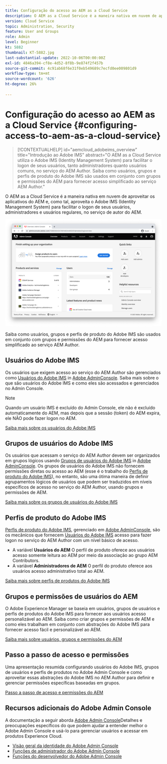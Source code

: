 ```yaml
---
title: Configuração do acesso ao AEM as a Cloud Service
description: O AEM as a Cloud Service é a maneira nativa em nuvem de aproveitar os aplicativos do AEM e, como tal, aproveita o Adobe IMS (Identity Management System) para facilitar o logon de usuários, tanto administradores quanto usuários regulares, no serviço de autor do AEM. Saiba como usuários do Adobe IMS, grupos de usuários e perfis de produtos são usados juntamente com grupos AEM e permissões para fornecer acesso específico ao AEM Author.
version: Cloud Service
topic: Administration, Security
feature: User and Groups
role: Admin
level: Beginner
kt: 5882
thumbnail: KT-5882.jpg
last-substantial-update: 2022-10-06T00:00:00Z
exl-id: 4846a394-cf8e-4d52-8f8b-9e874f2f457b
source-git-commit: 4c91ab68f6e31f0eb549689c7ecfd0ee009801d9
workflow-type: tm+mt
source-wordcount: '626'
ht-degree: 26%

---
```


# Configuração do acesso ao AEM as a Cloud Service {#configuring-access-to-aem-as-a-cloud-service}

>[!CONTEXTUALHELP]
>id="aemcloud_adobeims_overview"
>title="Introdução ao Adobe IMS"
>abstract="O AEM as a Cloud Service utiliza o Adobe IMS (Identity Management System) para facilitar o logon de seus usuários, tanto administradores quanto usuários comuns, no serviço do AEM Author. Saiba como usuários, grupos e perfis de produto do Adobe IMS são usados em conjunto com grupos e permissões do AEM para fornecer acesso simplificado ao serviço AEM Author."

O AEM as a Cloud Service é a maneira nativa em nuvem de aproveitar os aplicativos do AEM e, como tal, aproveita o Adobe IMS (Identity Management System) para facilitar o logon de seus usuários, administradores e usuários regulares, no serviço de autor do AEM.

![Adobe Admin Console](./assets/hero.png)

Saiba como usuários, grupos e perfis de produto do Adobe IMS são usados em conjunto com grupos e permissões do AEM para fornecer acesso simplificado ao serviço AEM Author.

## Usuários do Adobe IMS

Os usuários que exigem acesso ao serviço do AEM Author são gerenciados como [Usuários do Adobe IMS](https://helpx.adobe.com/br/enterprise/using/set-up-identity.html) in [Adobe AdminConsole](https://adminconsole.adobe.com). Saiba mais sobre o que são usuários do Adobe IMS e como eles são acessados e gerenciados no Admin Console.

>[!NOTE]
>
>Quando um usuário IMS é excluído do Admin Console, ele não é excluído automaticamente do AEM, mas depois que a sessão (token) do AEM expira, ele NÃO pode fazer logon no AEM.


[Saiba mais sobre os usuários do Adobe IMS](./adobe-ims-users.md)

## Grupos de usuários do Adobe IMS

Os usuários que acessam o serviço do AEM Author devem ser organizados em grupos lógicos usando [Grupos de usuários do Adobe IMS](https://helpx.adobe.com/br/enterprise/using/user-groups.html) in [Adobe AdminConsole](https://adminconsole.adobe.com). Os grupos de usuários do Adobe IMS não fornecem permissões diretas ou acesso ao AEM (esse é o trabalho do [Perfis de produto do Adobe IMS](#adobe-ims-product-profiles)), no entanto, são uma ótima maneira de definir agrupamentos lógicos de usuários que podem ser traduzidos em níveis específicos de acesso no serviço do AEM Author, usando grupos e permissões de AEM.

[Saiba mais sobre os grupos de usuários do Adobe IMS](./adobe-ims-user-groups.md)

## Perfis de produto do Adobe IMS

[Perfis de produto do Adobe IMS](https://helpx.adobe.com/enterprise/using/manage-permissions-and-roles.html), gerenciado em [Adobe AdminConsole](https://adminconsole.adobe.com), são os mecânicos que fornecem [Usuários do Adobe IMS](#adobe-ims-users) acesso para fazer logon no serviço do AEM Author com um nível básico de acesso.

+ A variável __Usuários do AEM__ O perfil de produto oferece aos usuários acesso somente leitura ao AEM por meio da associação ao grupo AEM Contributors.
+ A variável __Administradores de AEM__ O perfil do produto oferece aos usuários acesso administrativo total ao AEM.

[Saiba mais sobre perfis de produtos do Adobe IMS](./adobe-ims-product-profiles.md)

## Grupos e permissões de usuários do AEM

O Adobe Experience Manager se baseia em usuários, grupos de usuários e perfis de produtos do Adobe IMS para fornecer aos usuários acesso personalizável ao AEM. Saiba como criar grupos e permissões de AEM e como eles trabalham em conjunto com abstrações do Adobe IMS para fornecer acesso fácil e personalizável ao AEM.

[Saiba mais sobre usuários, grupos e permissões do AEM](./aem-users-groups-and-permissions.md)

## Passo a passo de acesso e permissões

Uma apresentação resumida configurando usuários do Adobe IMS, grupos de usuários e perfis de produtos no Adobe Admin Console e como aproveitar essas abstrações do Adobe IMS no AEM Author para definir e gerenciar permissões específicas baseadas em grupos.

[Passo a passo de acesso e permissões do AEM](./walk-through.md)

## Recursos adicionais do Adobe Admin Console

A documentação a seguir aborda [Adobe Admin Console](https://adminconsole.adobe.com)Detalhes e preocupações específicos do que podem ajudar a entender melhor o Adobe Admin Console e usá-lo para gerenciar usuários e acessar em produtos Experience Cloud.

+ [Visão geral da identidade do Adobe Admin Console](https://helpx.adobe.com/br/enterprise/using/identity.html)
+ [Funções de administrador do Adobe Admin Console](https://helpx.adobe.com/enterprise/using/admin-roles.html)
+ [Funções do desenvolvedor do Adobe Admin Console](https://helpx.adobe.com/enterprise/using/manage-developers.html)
